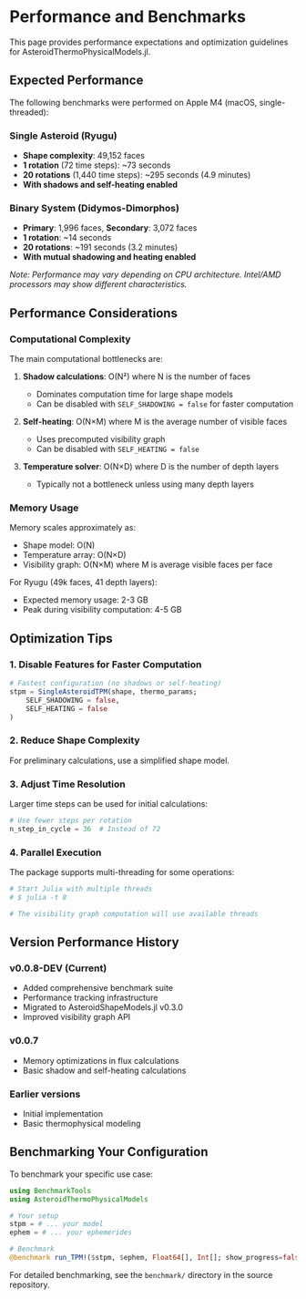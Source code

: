 # Performance and Benchmarks

This page provides performance expectations and optimization guidelines for AsteroidThermoPhysicalModels.jl.

## Expected Performance

The following benchmarks were performed on Apple M4 (macOS, single-threaded):

### Single Asteroid (Ryugu)
- **Shape complexity**: 49,152 faces
- **1 rotation** (72 time steps): ~73 seconds
- **20 rotations** (1,440 time steps): ~295 seconds (4.9 minutes)
- **With shadows and self-heating enabled**

### Binary System (Didymos-Dimorphos)
- **Primary**: 1,996 faces, **Secondary**: 3,072 faces
- **1 rotation**: ~14 seconds
- **20 rotations**: ~191 seconds (3.2 minutes)
- **With mutual shadowing and heating enabled**

*Note: Performance may vary depending on CPU architecture. Intel/AMD processors may show different characteristics.*

## Performance Considerations

### Computational Complexity

The main computational bottlenecks are:

1. **Shadow calculations**: O(N²) where N is the number of faces
   - Dominates computation time for large shape models
   - Can be disabled with `SELF_SHADOWING = false` for faster computation

2. **Self-heating**: O(N×M) where M is the average number of visible faces
   - Uses precomputed visibility graph
   - Can be disabled with `SELF_HEATING = false`

3. **Temperature solver**: O(N×D) where D is the number of depth layers
   - Typically not a bottleneck unless using many depth layers

### Memory Usage

Memory scales approximately as:
- Shape model: O(N)
- Temperature array: O(N×D)
- Visibility graph: O(N×M) where M is average visible faces per face

For Ryugu (49k faces, 41 depth layers):
- Expected memory usage: 2-3 GB
- Peak during visibility computation: 4-5 GB

## Optimization Tips

### 1. Disable Features for Faster Computation

```julia
# Fastest configuration (no shadows or self-heating)
stpm = SingleAsteroidTPM(shape, thermo_params;
    SELF_SHADOWING = false,
    SELF_HEATING = false
)
```

### 2. Reduce Shape Complexity

For preliminary calculations, use a simplified shape model.

### 3. Adjust Time Resolution

Larger time steps can be used for initial calculations:
```julia
# Use fewer steps per rotation
n_step_in_cycle = 36  # Instead of 72
```

### 4. Parallel Execution

The package supports multi-threading for some operations:
```julia
# Start Julia with multiple threads
# $ julia -t 8

# The visibility graph computation will use available threads
```

## Version Performance History

### v0.0.8-DEV (Current)
- Added comprehensive benchmark suite
- Performance tracking infrastructure
- Migrated to AsteroidShapeModels.jl v0.3.0
- Improved visibility graph API

### v0.0.7
- Memory optimizations in flux calculations
- Basic shadow and self-heating calculations

### Earlier versions
- Initial implementation
- Basic thermophysical modeling

## Benchmarking Your Configuration

To benchmark your specific use case:

```julia
using BenchmarkTools
using AsteroidThermoPhysicalModels

# Your setup
stpm = # ... your model
ephem = # ... your ephemerides

# Benchmark
@benchmark run_TPM!($stpm, $ephem, Float64[], Int[]; show_progress=false)
```

For detailed benchmarking, see the `benchmark/` directory in the source repository.
